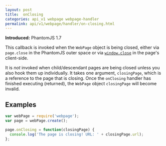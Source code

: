 ```yaml
---
layout: post
title:  onClosing
categories: api_v1 webpage webpage-handler
permalink: api/v1/webpage/handler/on-closing.html
---
```


**Introduced:** PhantomJS 1.7

This callback is invoked when the `WebPage` object is being closed, either via `page.close` in the PhantomJS outer space or via [`window.close`](https://developer.mozilla.org/docs/DOM/window.close) in the page's client-side.

It is _not_ invoked when child/descendant pages are being closed unless you also hook them up individually. It takes one argument, `closingPage`, which is a reference to the page that is closing. Once the `onClosing` handler has finished executing (returned), the `WebPage` object `closingPage` will become invalid.

## Examples

```javascript
var webPage = require('webpage');
var page = webPage.create();

page.onClosing = function(closingPage) {
  console.log('The page is closing! URL: ' + closingPage.url);
};
```









